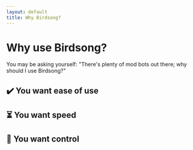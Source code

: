 ```yaml
---
layout: default
title: Why Birdsong?
---
```



# Why use Birdsong?

You may be asking yourself: "There's plenty of mod bots out there; why should I use Birdsong?"

## ✔️ You want **ease of use**

## ⏳ You want **speed**

## 🔨 You want **control**
